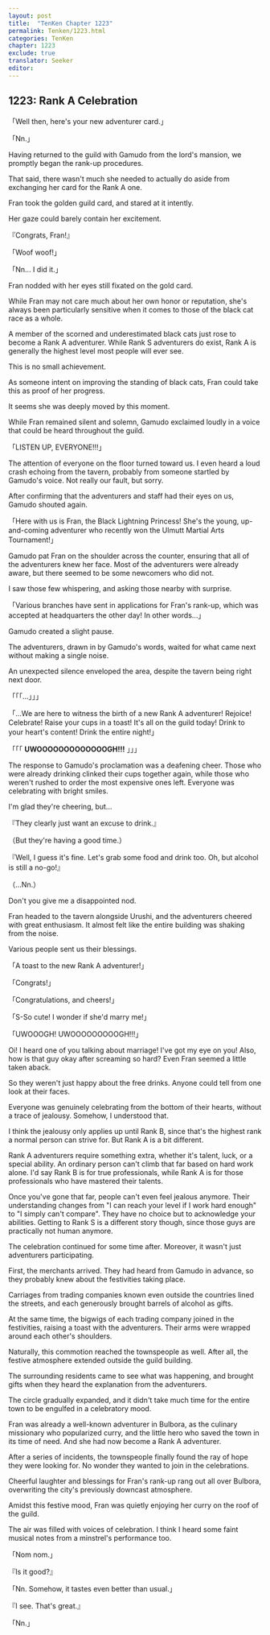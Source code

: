 ```yaml
---
layout: post
title:  "TenKen Chapter 1223"
permalink: Tenken/1223.html
categories: TenKen
chapter: 1223
exclude: true
translator: Seeker
editor: 
---
```

<h2>1223: Rank A Celebration</h2>

「Well then, here's your new adventurer card.」

「Nn.」

Having returned to the guild with Gamudo from the lord's mansion, we promptly began the rank-up procedures.

That said, there wasn't much she needed to actually do aside from exchanging her card for the Rank A one.

Fran took the golden guild card, and stared at it intently.

Her gaze could barely contain her excitement.

『Congrats, Fran!』

「Woof woof!」

「Nn... I did it.」

Fran nodded with her eyes still fixated on the gold card.

While Fran may not care much about her own honor or reputation, she's always been particularly sensitive when it comes to those of the black cat race as a whole.

A member of the scorned and underestimated black cats just rose to become a Rank A adventurer. While Rank S adventurers do exist, Rank A is generally the highest level most people will ever see.

This is no small achievement.

As someone intent on improving the standing of black cats, Fran could take this as proof of her progress.

It seems she was deeply moved by this moment.

While Fran remained silent and solemn, Gamudo exclaimed loudly in a voice that could be heard throughout the guild.

「LISTEN UP, EVERYONE!!!」

The attention of everyone on the floor turned toward us. I even heard a loud crash echoing from the tavern, probably from someone startled by Gamudo's voice. Not really our fault, but sorry.

After confirming that the adventurers and staff had their eyes on us, Gamudo shouted again.

「Here with us is Fran, the Black Lightning Princess! She's the young, up-and-coming adventurer who recently won the Ulmutt Martial Arts Tournament!」

Gamudo pat Fran on the shoulder across the counter, ensuring that all of the adventurers knew her face. Most of the adventurers were already aware, but there seemed to be some newcomers who did not.

I saw those few whispering, and asking those nearby with surprise.

「Various branches have sent in applications for Fran's rank-up, which was accepted at headquarters the other day! In other words...」

Gamudo created a slight pause.

The adventurers, drawn in by Gamudo's words, waited for what came next without making a single noise.

An unexpected silence enveloped the area, despite the tavern being right next door.

「「「...」」」

「...We are here to witness the birth of a new Rank A adventurer! Rejoice! Celebrate! Raise your cups in a toast! It's all on the guild today! Drink to your heart's content! Drink the entire night!」

「「「  **UWOOOOOOOOOOOOOGH!!!**  」」」

The response to Gamudo's proclamation was a deafening cheer. Those who were already drinking clinked their cups together again, while those who weren't rushed to order the most expensive ones left. Everyone was celebrating with bright smiles.

I'm glad they're cheering, but...

『They clearly just want an excuse to drink.』

（But they're having a good time.）

『Well, I guess it's fine. Let's grab some food and drink too. Oh, but alcohol is still a no-go!』

（...Nn.）

Don't you give me a disappointed nod.

Fran headed to the tavern alongside Urushi, and the adventurers cheered with great enthusiasm. It almost felt like the entire building was shaking from the noise.

Various people sent us their blessings.

「A toast to the new Rank A adventurer!」

「Congrats!」

「Congratulations, and cheers!」

「S-So cute! I wonder if she'd marry me!」

「UWOOOGH! UWOOOOOOOOOGH!!!」

Oi! I heard one of you talking about marriage! I've got my eye on you! Also, how is that guy okay after screaming so hard? Even Fran seemed a little taken aback.

So they weren't just happy about the free drinks. Anyone could tell from one look at their faces.

Everyone was genuinely celebrating from the bottom of their hearts, without a trace of jealousy. Somehow, I understood that.

I think the jealousy only applies up until Rank B, since that's the highest rank a normal person can strive for. But Rank A is a bit different.

Rank A adventurers require something extra, whether it's talent, luck, or a special ability. An ordinary person can't climb that far based on hard work alone. I'd say Rank B is for true professionals, while Rank A is for those professionals who have mastered their talents.

Once you've gone that far, people can't even feel jealous anymore. Their understanding changes from "I can reach your level if I work hard enough" to "I simply can't compare". They have no choice but to acknowledge your abilities. Getting to Rank S is a different story though, since those guys are practically not human anymore.

The celebration continued for some time after. Moreover, it wasn't just adventurers participating.

First, the merchants arrived. They had heard from Gamudo in advance, so they probably knew about the festivities taking place.

Carriages from trading companies known even outside the countries lined the streets, and each generously brought barrels of alcohol as gifts.

At the same time, the bigwigs of each trading company joined in the festivities, raising a toast with the adventurers. Their arms were wrapped around each other's shoulders.

Naturally, this commotion reached the townspeople as well. After all, the festive atmosphere extended outside the guild building.

The surrounding residents came to see what was happening, and brought gifts when they heard the explanation from the adventurers.

The circle gradually expanded, and it didn't take much time for the entire town to be engulfed in a celebratory mood.

Fran was already a well-known adventurer in Bulbora, as the culinary missionary who popularized curry, and the little hero who saved the town in its time of need. And she had now become a Rank A adventurer.

After a series of incidents, the townspeople finally found the ray of hope they were looking for. No wonder they wanted to join in the celebrations.

Cheerful laughter and blessings for Fran's rank-up rang out all over Bulbora, overwriting the city's previously downcast atmosphere.

Amidst this festive mood, Fran was quietly enjoying her curry on the roof of the guild.

The air was filled with voices of celebration. I think I heard some faint musical notes from a minstrel's performance too.

「Nom nom.」

『Is it good?』

「Nn. Somehow, it tastes even better than usual.」

『I see. That's great.』

「Nn.」



